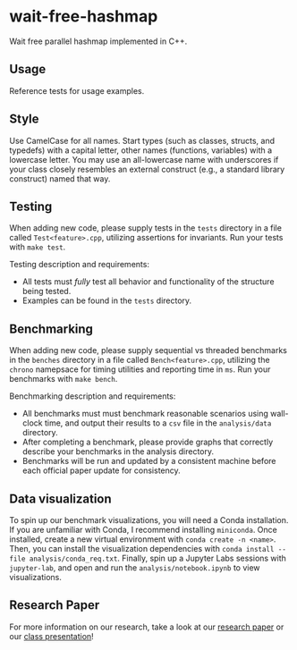 # wait-free-hashmap
Wait free parallel hashmap implemented in C++.

## Usage

Reference tests for usage examples.

## Style

Use CamelCase for all names. Start types (such as classes, structs, and typedefs) with a capital letter, other names (functions, variables) with a lowercase letter. You may use an all-lowercase name with underscores if your class closely resembles an external construct (e.g., a standard library construct) named that way.

## Testing

When adding new code, please supply tests in the `tests` directory in a file called `Test<feature>.cpp`, utilizing assertions for invariants. Run your tests with `make test`.

Testing description and requirements:
 - All tests must *fully* test all behavior and functionality of the structure being tested.
 - Examples can be found in the `tests` directory.

## Benchmarking

When adding new code, please supply sequential vs threaded benchmarks in the `benches` directory in a file called `Bench<feature>.cpp`, utilizing the `chrono` namepsace for timing utilities and reporting time in `ms`. Run your benchmarks with `make bench`.

Benchmarking description and requirements:
 - All benchmarks must must benchmark reasonable scenarios using wall-clock time, and output their results to a `csv` file in the `analysis/data` directory.
 - After completing a benchmark, please provide graphs that correctly describe your benchmarks in the analysis directory.
 - Benchmarks will be run and updated by a consistent machine before each official paper update for consistency.

## Data visualization

To spin up our benchmark visualizations, you will need a Conda installation. If you are unfamiliar with Conda, I recommend installing `miniconda`. Once installed, create a new virtual environment with `conda create -n <name>`. Then, you can install the visualization dependencies with `conda install --file analysis/conda_req.txt`. Finally, spin up a Jupyter Labs sessions with `jupyter-lab`, and open and run the `analysis/notebook.ipynb` to view visualizations.

## Research Paper
For more information on our research, take a look at our [research paper]() or our [class presentation](https://www.youtube.com/watch?v=sJyN7pZLt54)!
